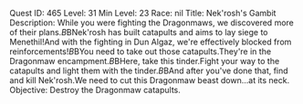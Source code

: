 Quest ID: 465
Level: 31
Min Level: 23
Race: nil
Title: Nek'rosh's Gambit
Description: While you were fighting the Dragonmaws, we discovered more of their plans.$B$BNek'rosh has built catapults and aims to lay siege to Menethil!And with the fighting in Dun Algaz, we're effectively blocked from reinforcements!$B$BYou need to take out those catapults.They're in the Dragonmaw encampment.$B$BHere, take this tinder.Fight your way to the catapults and light them with the tinder.$B$BAnd after you've done that, find and kill Nek'rosh.We need to cut this Dragonmaw beast down...at its neck.
Objective: Destroy the Dragonmaw catapults.
